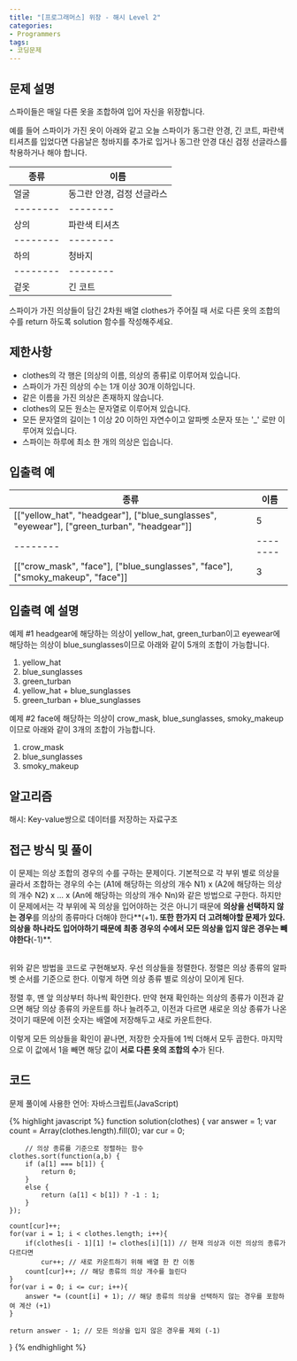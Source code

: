 ```yaml
---
title: "[프로그래머스] 위장 - 해시 Level 2"
categories:
- Programmers
tags:
- 코딩문제
---
```


## 문제 설명

스파이들은 매일 다른 옷을 조합하여 입어 자신을 위장합니다.

예를 들어 스파이가 가진 옷이 아래와 같고 오늘 스파이가 동그란 안경, 긴 코트, 파란색 티셔츠를 입었다면 다음날은 청바지를 추가로 입거나 동그란 안경 대신 검정 선글라스를 착용하거나 해야 합니다.

| 종류 | 이름 |
| -------- | -------- |
| 얼굴 | 동그란 안경, 검정 선글라스 |
| -------- | -------- |
| 상의 | 파란색 티셔츠 |
| -------- | -------- |
| 하의 | 청바지 |
| -------- | -------- |
| 겉옷 | 긴 코트 |

스파이가 가진 의상들이 담긴 2차원 배열 clothes가 주어질 때 서로 다른 옷의 조합의 수를 return 하도록 solution 함수를 작성해주세요.

## 제한사항

* clothes의 각 행은 [의상의 이름, 의상의 종류]로 이루어져 있습니다.
* 스파이가 가진 의상의 수는 1개 이상 30개 이하입니다.
* 같은 이름을 가진 의상은 존재하지 않습니다.
* clothes의 모든 원소는 문자열로 이루어져 있습니다.
* 모든 문자열의 길이는 1 이상 20 이하인 자연수이고 알파벳 소문자 또는 '_' 로만 이루어져 있습니다.
* 스파이는 하루에 최소 한 개의 의상은 입습니다.

## 입출력 예

| 종류 | 이름 |
| -------- | -------- |
| [["yellow_hat", "headgear"], ["blue_sunglasses", "eyewear"], ["green_turban", "headgear"]] | 5 |
| -------- | -------- |
| [["crow_mask", "face"], ["blue_sunglasses", "face"], ["smoky_makeup", "face"]] | 3 |

## 입출력 예 설명

예제 #1
headgear에 해당하는 의상이 yellow_hat, green_turban이고 eyewear에 해당하는 의상이 blue_sunglasses이므로 아래와 같이 5개의 조합이 가능합니다.

1. yellow_hat
2. blue_sunglasses
3. green_turban
4. yellow_hat + blue_sunglasses
5. green_turban + blue_sunglasses

예제 #2
face에 해당하는 의상이 crow_mask, blue_sunglasses, smoky_makeup이므로 아래와 같이 3개의 조합이 가능합니다.

1. crow_mask
2. blue_sunglasses
3. smoky_makeup

## 알고리즘

해시: Key-value쌍으로 데이터를 저장하는 자료구조

## 접근 방식 및 풀이

이 문제는 의상 조합의 경우의 수를 구하는 문제이다. 기본적으로 각 부위 별로 의상을 골라서 조합하는 경우의 수는 (A1에 해당하는 의상의 개수 N1) x (A2에 해당하는 의상의 개수 N2) x ... x (An에 해당하는 의상의 개수 Nn)와 같은 방법으로 구한다. 하지만 이 문제에서는 각 부위에 꼭 의상을 입어야하는 것은 아니기 때문에 **의상을 선택하지 않는 경우**를 의상의 종류마다 더해야 한다**(+1)**. 또한 한가지 더 고려해야할 문제가 있다. 의상을 하나라도 입어야하기 때문에 최종 경우의 수에서 **모든 의상을 입지 않은 경우**는 빼야한다**(-1)**.
<br><br>

위와 같은 방법을 코드로 구현해보자. 우선 의상들을 정렬한다. 정렬은 의상 종류의 알파벳 순서를 기준으로 한다. 이렇게 하면 의상 종류 별로 의상이 모이게 된다.

정렬 후, 맨 앞 의상부터 하나씩 확인한다. 만약 현재 확인하는 의상의 종류가 이전과 같으면 해당 의상 종류의 카운트를 하나 늘려주고, 이전과 다르면 새로운 의상 종류가 나온 것이기 때문에 이전 숫자는 배열에 저장해두고 새로 카운트한다.

이렇게 모든 의상들을 확인이 끝나면, 저장한 숫자들에 1씩 더해서 모두 곱한다. 마지막으로 이 값에서 1을 빼면 해당 값이 **서로 다른 옷의 조합의 수**가 된다.
## 코드
문제 풀이에 사용한 언어: 자바스크립트(JavaScript)

{% highlight javascript %}
function solution(clothes) {
    var answer = 1;
    var count = Array(clothes.length).fill(0);
    var cur = 0;
    
		// 의상 종류를 기준으로 정렬하는 함수
    clothes.sort(function(a,b) {
        if (a[1] === b[1]) {
            return 0;
        }
        else {
            return (a[1] < b[1]) ? -1 : 1;
        }
    });
    
    count[cur]++;
    for(var i = 1; i < clothes.length; i++){
        if(clothes[i - 1][1] != clothes[i][1]) // 현재 의상과 이전 의상의 종류가 다르다면
            cur++; // 새로 카운트하기 위해 배열 한 칸 이동
        count[cur]++; // 해당 종류의 의상 개수를 늘린다
    }
    for(var i = 0; i <= cur; i++){
        answer *= (count[i] + 1); // 해당 종류의 의상을 선택하지 않는 경우를 포함하여 계산 (+1)
    }
    
    return answer - 1; // 모든 의상을 입지 않은 경우를 제외 (-1)
}
{% endhighlight %}
